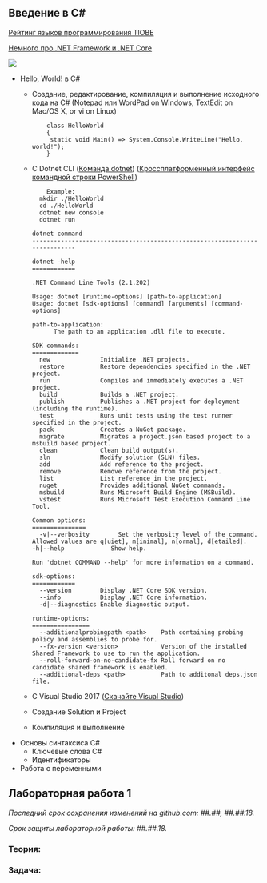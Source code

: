 ## Введение в С#

[Рейтинг языков программирования TIOBE](https://www.tiobe.com/tiobe-index/)

[Немного про .NET Framework и .NET Core](https://habr.com/company/microsoft/blog/343804/) 

![](https://github.com/AnzhelikaKravchuk/2018-2019.MMF.BSU/blob/master/3%20course/Pictures/1.%20%D0%92%D0%B2%D0%B5%D0%B4%D0%B5%D0%BD%D0%B8%D0%B5%20%D0%B2%20C%23.png)
  - Hello, World! в C#
    - Создание, редактирование, компиляция и выполнение исходного кода на C# (Notepad или WordPad on Windows, TextEdit on Mac/OS X, or vi on Linux) 
    
              class HelloWorld
              {
	           static void Main() => System.Console.WriteLine("Hello, world!");
              }        
      
    - C Dotnet CLI ([Команда dotnet](https://docs.microsoft.com/ru-ru/dotnet/core/tools/dotnet?tabs=netcore21https://docs.microsoft.com/ru-ru/dotnet/core/tools/dotnet?tabs=netcore21)) ([Кроссплатформенный интерфейс командной строки PowerShell](https://github.com/PowerShell/PowerShell))
    
    
              Example:
	      	mkdir ./HelloWorld
	      	cd ./HelloWorld
	      	dotnet new console
	      	dotnet run
		
	      dotnet command
	      ---------------------------------------------------------------------------
	      
	      dotnet -help
	      ============
	      
	      .NET Command Line Tools (2.1.202)
	      
	      Usage: dotnet [runtime-options] [path-to-application]
	      Usage: dotnet [sdk-options] [command] [arguments] [command-options]
	      
	      path-to-application:
	      		The path to an application .dll file to execute.
	      
	      SDK commands:
	      =============
			new              Initialize .NET projects.
			restore          Restore dependencies specified in the .NET project.
			run              Compiles and immediately executes a .NET project.
			build            Builds a .NET project.
			publish          Publishes a .NET project for deployment (including the runtime).
			test             Runs unit tests using the test runner specified in the project.
			pack             Creates a NuGet package.
			migrate          Migrates a project.json based project to a msbuild based project.
			clean            Clean build output(s).
			sln              Modify solution (SLN) files.
			add              Add reference to the project.
			remove           Remove reference from the project.
			list             List reference in the project.
			nuget            Provides additional NuGet commands.
			msbuild          Runs Microsoft Build Engine (MSBuild).
			vstest           Runs Microsoft Test Execution Command Line Tool.
	      
	      Common options:
	      ===============
	      	-v|--verbosity        Set the verbosity level of the command. Allowed values are q[uiet], m[inimal], n[ormal], d[etailed].		  -h|--help             Show help.

	      Run 'dotnet COMMAND --help' for more information on a command.
	      
	      sdk-options:
	      ============
	      	--version        Display .NET Core SDK version.
	      	--info           Display .NET Core information.
	     	-d|--diagnostics Enable diagnostic output.
	      
	      runtime-options:
	      ================
	      	--additionalprobingpath <path>    Path containing probing policy and assemblies to probe for.
	      	--fx-version <version>            Version of the installed Shared Framework to use to run the application.
	      	--roll-forward-on-no-candidate-fx Roll forward on no candidate shared framework is enabled.
	      	--additional-deps <path>          Path to additonal deps.json file.

    - C Visual Studio 2017 ([Скачайте Visual Studio](https://visualstudio.microsoft.com/ru/downloads/?rr=https%3A%2F%2Fwww.google.by%2F))
    - Создание Solution и Project
    - Компиляция и выполнение
  - Основы синтаксиса C#
    - Ключевые слова C#
    - Идентификаторы
  - Работа с переменными

## Лабораторная работа 1 

*Последний срок сохранения изменений на github.com: ##.##, ##.##.18.*

*Срок защиты лабораторной работы:  ##.##.18.*

### Теория:  

### Задача: 
